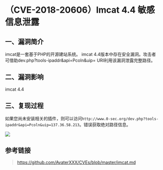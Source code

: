 （CVE-2018-20606）Imcat 4.4 敏感信息泄露
========================================

一、漏洞简介
------------

imcat是一套基于PHP的开源建站系统。 imcat
4.4版本中存在安全漏洞。攻击者可借助dev.php?tools-ipaddr&api=Pcoln&uip=
URI利用该漏洞泄露完整路径。

二、漏洞影响
------------

imcat 4.4

三、复现过程
------------

如果您尚未安装相关的插件，则可以访问`http://www.0-sec.org/dev.php?tools-ipaddr&api=Pcoln&uip=137.36.58.213`。错误获取绝对路径信息。

![](resource/(CVE-2018-20606)Imcat4.4敏感信息泄露/media/rId24.png)

参考链接
--------

> <https://github.com/AvaterXXX/CVEs/blob/master/imcat.md>

